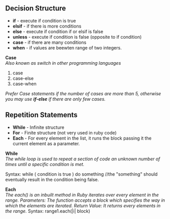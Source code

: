 ## Decision Structure
- **if** - execute if condition is true
- **elsif** - if there is more conditions 
- **else** - execute if condition if or elsif is false
- **unless** - execute if condition is false (opposite to if condition)
- **case** - if there are many conditions
- **when** - if values are beewten range of two integers.


**Case**<br>
*Also known as switch in other programming languages*
1. case
2. case-else
3. case-when
   
*Prefer Case statements if the number of cases are more than 5, otherwise you may use **if-else** if there are only few cases.*

## Repetition Statements
- **While** - Infinite structure
- **For** - Finite structure (not very used in ruby code)
- **Each** - For every element in the list, it runs the block passing it the current element as a parameter.


**While**<br>
*The while loop is used to repeat a section of code an unknown number of times until a specific condition is met.*<br>

Syntax:
while ( condition is true )
    do something
    //the "something" should eventually result in the condition being false.<br>
  

**Each**<br>
*The each() is an inbuilt method in Ruby iterates over every element in the range. Parameters: The function accepts a block which specifies the way in which the elements are iterated. Return Value: It returns every elements in the range.*
Syntax: range1.each(|i| block)

